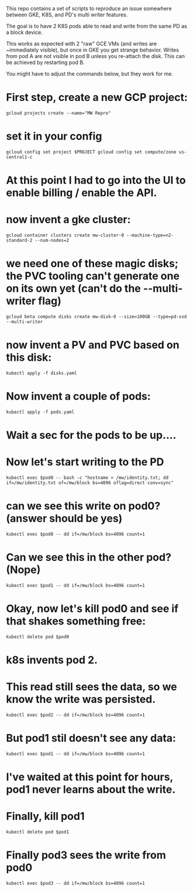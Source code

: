 This repo contains a set of scripts to reproduce an issue somewhere
between GKE, K8S, and PD's multi writer features.

The goal is to have 2 K8S pods able to read and write from the same PD
as a block device.

This works as expected with 2 "raw" GCE VMs (and writes are
~immediately visible), but once in GKE you get strange behavior.
Writes from pod A are not visible in pod B unless you re-attach the
disk. This can be achieved by restarting pod B.

You might have to adjust the commands below, but they work for me.

# First step, create a new GCP project:
`gcloud projects create --name="MW Repro"`

# set it in your config
`gcloud config set project $PROJECT
gcloud config set compute/zone us-central1-c
`

# At this point I had to go into the UI to enable billing / enable the API.

# now invent a gke cluster:
`gcloud container clusters create mw-cluster-0 --machine-type=n2-standard-2 --num-nodes=2`

# we need one of these magic disks; the PVC tooling can't generate one on its own yet (can't do the --multi-writer flag)
`gcloud beta compute disks create mw-disk-0 --size=100GB --type=pd-ssd --multi-writer`

# now invent a PV and PVC based on this disk:
`kubectl apply -f disks.yaml`

# Now invent a couple of pods:
`kubectl apply -f pods.yaml`

# Wait a sec for the pods to be up....

# Now let's start writing to the PD
`kubectl exec $pod0 -- bash -c "hostname > /mw/identity.txt; dd if=/mw/identity.txt of=/mw/block bs=4096 oflag=direct conv=sync"`

# can we see this write on pod0? (answer should be yes)
`kubectl exec $pod0 -- dd if=/mw/block bs=4096 count=1`

# Can we see this in the other pod? (Nope)
`kubectl exec $pod1 -- dd if=/mw/block bs=4096 count=1`

# Okay, now let's kill pod0 and see if that shakes something free:
`kubectl delete pod $pod0`
# k8s invents pod 2.

# This read still sees the data, so we know the write was persisted.
`kubectl exec $pod2 -- dd if=/mw/block bs=4096 count=1`

# But pod1 stil doesn't see any data:
`kubectl exec $pod1 -- dd if=/mw/block bs=4096 count=1`

# I've waited at this point for hours, pod1 never learns about the write.

# Finally, kill pod1
`kubectl delete pod $pod1`

# Finally pod3 sees the write from pod0
`kubectl exec $pod3 -- dd if=/mw/block bs=4096 count=1`

